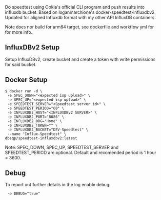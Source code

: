 Do speedtest using Ookla's official CLI program and push results into influxdb bucket. Based on loganmarchione's docker-speedtest-influxdbv2.
Updated for aligned Influxdb format with my other API InfluxDB containers.

Note does nor build for arm64 target, see dockerfile and workflow yml for for more info.

## InfluxDBv2 Setup

Setup InfluxDBv2, create bucket and create a token with write permissions for said bucket.

## Docker Setup
```
$ docker run -d \
 -e SPEC_DOWN="<expected isp upload>" \
 -e SPEC_UP="<expected isp upload>" \
 -e SPEEDTEST_SERVER="<Speedtest server id>" \
 -e SPEEDTEST_PERIOD="60" \
 -e INFLUXDB2_HOST="<INFLUXDBv2 SERVER>" \
 -e INFLUXDB2_PORT="8086" \
 -e INFLUXDB2_ORG="Home" \
 -e INFLUXDB2_TOKEN="" \
 -e INFLUXDB2_BUCKET="DEV-Speedtest" \
 --name "Influx-Speedtest" \
dbsqp/speedtest-influxdbv2:latest
```
Note: SPEC_DOWN, SPEC_UP, SPEEDTEST_SERVER and SPEEDTEST_PERIOD are optional. Default and recomended period is 1 hour = 3600.


## Debug
To report out further details in the log enable debug:
```
 -e DEBUG="true"
```
